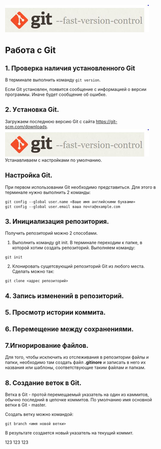 ![logo](git_image.JPG)
# Работа с Git
## 1. Проверка наличия установленного Git
В терминале выполнить команду `git version`.

Если Git установлен, появится сообщение с информацией о версии программы. Иначе будет сообщение об ошибке.

## 2. Уcтановка Git.
Загружаем последнюю версию Git с сайта https://git-scm.com/downloads.
![](git_image.JPG)
Устанавливаем с настройками по умолчанию.

## Настройка Git.
При первом использовании Git необходимо представиться. Для этого в терминале нужно выполнить 2 команды:
```
git config --global user.name «Ваше имя английскими буквами»
git config --global user.email ваша почта@example.com
```

## 3. Инициализация репозитория.

Получить репозиторий можно 2 способами.
1. Выполнить команду git init. В терминале переходим к папке, в которой хотим создать репозиторий. Выполняем команду:
```
git init
```
2. Клонировать сущетсвующий репозиторий Git из любого места. Сделать можно так:
```
git clone <адрес репозиторий>
```
## 4. Запись изменений в репозиторий.
## 5. Просмотр истории коммита.
## 6. Перемещение между сохранениями.
## 7.Игнорирование файлов.
Для того, чтобы исключить из отслеживания в репозитории файлы и папки, необходимо там создать файл **.gitinore** и записать в него их названия или шаблоны, соответствующие таким файлам и папкам.
## 8. Создание веток в Git.
Ветка в Git - протой перемещаемый указатель на один из каммитов, обычно последний в цепочке коммитов. По умолчанию имя основной ветки в Git - master.

Создать ветку можно командой:
```
git branch <имя новой ветки>
```
В результате создается новый указатель на текущий коммит.

123
123
123